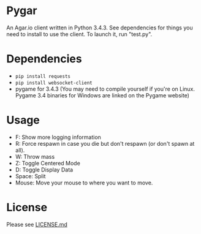 # Pygar
An Agar.io client written in Python 3.4.3. See dependencies for things you need to install to use the client. To launch it, run "test.py".

# Dependencies
- `pip install requests`
- `pip install websocket-client`
- pygame for 3.4.3 (You may need to compile yourself if you're on Linux. Pygame 3.4 binaries for Windows are linked on the Pygame website)

# Usage
- F: Show more logging information
- R: Force respawn in case you die but don't respawn (or don't spawn at all).
- W: Throw mass
- Z: Toggle Centered Mode
- D: Toggle Display Data
- Space: Split
- Mouse: Move your mouse to where you want to move.

# License
Please see 
[LICENSE.md](https://github.com/Raeon/pygar/blob/master/LICENSE.md)

